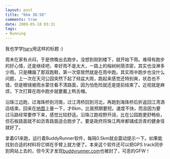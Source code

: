 ```yaml
---
layout: post
title: "6km 38:50"
comments: true
date: 2009-05-18 03:31
tags:
- Running
---
```

我也学学[hary](http://bazaar.blogbus.com/)用这样的标题 :)

周末在家有点闷，于是傍晚出去跑步。没想到刚到楼下，就开始下雨。难得有跑步的好心情，还是继续吧，幸好雨不是太大，一路上的榕树树荫浓密，其实也没淋多少雨。只是糟蹋了那双跑鞋，第一次穿居然就是在雨中跑。其实雨中跑步也没什么问题，上一次在天河公园突然下起了倾盆大雨，跑起来感觉还特别爽，状态也不错，但是眼镜被雨水蒙住看不清路面，因为怕危险就还是提前结束了。近视就是麻烦，下次打算在雨中跑步就要戴上鸭舌帽。

沿珠江边跑，过海珠桥到河南，过江湾桥回到河北，再跑到海珠桥后折返回江湾酒店结束。回来在[地图](http://www.mapmyrun.com/route/cn/Guangzhou/671124256051427319)上量一下，才6km，比我预期要短。速度不快，而且因为要过马路经常要停下来，感觉比较舒适。沿珠江跑视野开阔，比在公园跑更舒畅些，但石板路面就不如沥青路面适合跑步了。要是政府将珠江两岸都铺成沥青的健身径就好了。

拿着G1来跑，运行着BuddyRunner软件，每隔0.5km就会震动提示一下。如果能找到合适的材料将它绑在手臂上就方便了。本来这个软件还可以把GPS track同步到网站上去的，但今天才发现[buddyrunner.com](http://www.buddyrunner.com/leoliang)也被封了，可恶的GFW！
